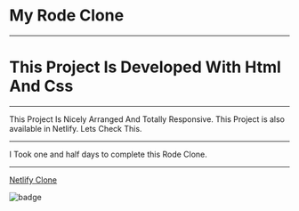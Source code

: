 # My Rode Clone
***
# This Project Is Developed With Html And Css
***
This Project Is Nicely Arranged And Totally Responsive.
This Project is also available in Netlify.
Lets Check This.

***
I Took one and half days to complete this 
Rode Clone.
***
[Netlify Clone]()

![badge]()